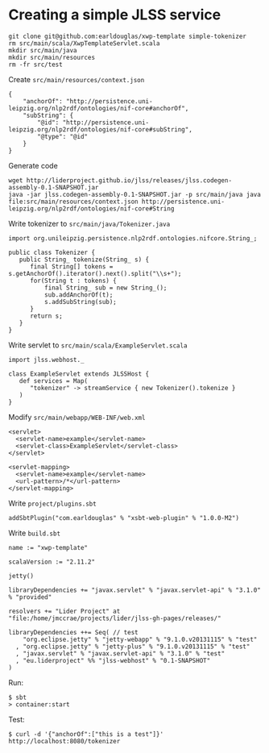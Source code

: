 # Creating a simple JLSS service

    git clone git@github.com:earldouglas/xwp-template simple-tokenizer
    rm src/main/scala/XwpTemplateServlet.scala
    mkdir src/main/java
    mkdir src/main/resources
    rm -fr src/test
    
Create `src/main/resources/context.json`

    {
        "anchorOf": "http://persistence.uni-leipzig.org/nlp2rdf/ontologies/nif-core#anchorOf",
        "subString": {
            "@id": "http://persistence.uni-leipzig.org/nlp2rdf/ontologies/nif-core#subString",
            "@type": "@id"
        }
    } 

Generate code

    wget http://liderproject.github.io/jlss/releases/jlss.codegen-assembly-0.1-SNAPSHOT.jar
    java -jar jlss.codegen-assembly-0.1-SNAPSHOT.jar -p src/main/java java file:src/main/resources/context.json http://persistence.uni-leipzig.org/nlp2rdf/ontologies/nif-core#String

Write tokenizer to `src/main/java/Tokenizer.java`

    import org.unileipzig.persistence.nlp2rdf.ontologies.nifcore.String_;
    
    public class Tokenizer {
       public String_ tokenize(String_ s) {
          final String[] tokens = s.getAnchorOf().iterator().next().split("\\s+");
          for(String t : tokens) {
              final String_ sub = new String_();
              sub.addAnchorOf(t);
              s.addSubString(sub);
          }
          return s;
       }
    }

Write servlet to `src/main/scala/ExampleServlet.scala`

    import jlss.webhost._

    class ExampleServlet extends JLSSHost {
       def services = Map(
          "tokenizer" -> streamService { new Tokenizer().tokenize }
       )
    }
   
Modify `src/main/webapp/WEB-INF/web.xml`

    <servlet>
      <servlet-name>example</servlet-name>
      <servlet-class>ExampleServlet</servlet-class>
    </servlet>
  
    <servlet-mapping>
      <servlet-name>example</servlet-name>
      <url-pattern>/*</url-pattern>
    </servlet-mapping>

Write `project/plugins.sbt`

    addSbtPlugin("com.earldouglas" % "xsbt-web-plugin" % "1.0.0-M2")

Write `build.sbt`

    name := "xwp-template"
    
    scalaVersion := "2.11.2"
    
    jetty()
    
    libraryDependencies += "javax.servlet" % "javax.servlet-api" % "3.1.0" % "provided"
    
    resolvers += "Lider Project" at "file:/home/jmccrae/projects/lider/jlss-gh-pages/releases/"
    
    libraryDependencies ++= Seq( // test
        "org.eclipse.jetty" % "jetty-webapp" % "9.1.0.v20131115" % "test"
      , "org.eclipse.jetty" % "jetty-plus" % "9.1.0.v20131115" % "test"
      , "javax.servlet" % "javax.servlet-api" % "3.1.0" % "test"
      , "eu.liderproject" %% "jlss-webhost" % "0.1-SNAPSHOT"
    )

Run:

    $ sbt
    > container:start 

Test:

    $ curl -d '{"anchorOf":["this is a test"]}' http://localhost:8080/tokenizer
